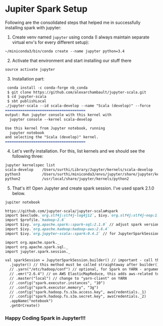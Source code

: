 # Jupiter Spark Setup

Following are the consolidated steps that helped me in successfully installing spark with jupyter:
1. Create venv named `jupyter` using conda (I always maintain separate virtual env's for every different setup):
```markdown
~/miniconda3/bin/conda create --name jupyter python=3.4
```
2. Activate that environment and start installing our stuff there
```markdown
source activate jupyter
```
3. Installation part:
```markdown
 conda install -c conda-forge nb_conda
 $ git clone https://github.com/alexarchambault/jupyter-scala.git
 $ cd jupyter-scala
 $ sbt publishLocal
./jupyter-scala --id scala-develop --name "Scala (develop)" --force
=====================================
output: Run jupyter console with this kernel with
  jupyter console --kernel scala-develop

Use this kernel from Jupyter notebook, running
  jupyter notebook
and selecting the "Scala (develop)" kernel.
=====================================
```
4. Let's verify installation. For this, list kernels and we should see the following three: 
```markdown
jupyter kernelspec list
scala-develop    /Users/surthi/Library/Jupyter/kernels/scala-develop
python3          /Users/surthi/miniconda3/envs/jupyter/share/jupyter/kernels/python3
python2          /usr/local/share/jupyter/kernels/python2
```
5. That's it!! Open Jupyter and create spark session. I've used spark 2.1.0 below.

```markdown
jupiter notebook

https://github.com/jupyter-scala/jupyter-scala#spark
import $exclude.`org.slf4j:slf4j-log4j12`, $ivy.`org.slf4j:slf4j-nop:1.7.21` // for cleaner logs
import $profile.`hadoop-2.6`
import $ivy.`org.apache.spark::spark-sql:2.1.0` // adjust spark version - spark >= 2.0
import $ivy.`org.apache.hadoop:hadoop-aws:2.6.4`
import $ivy.`org.jupyter-scala::spark:0.4.2` // for JupyterSparkSession (SparkSession aware of the jupyter-scala kernel)

import org.apache.spark._
import org.apache.spark.sql._
import jupyter.spark.session._

val sparkSession = JupyterSparkSession.builder() // important - call this rather than SparkSession.builder()
  .jupyter() // this method must be called straightaway after builder()
  // .yarn("/etc/hadoop/conf") // optional, for Spark on YARN - argument is the Hadoop conf directory
  // .emr("2.6.4") // on AWS ElasticMapReduce, this adds aws-related to the spark jar list
  // .master("local") // change to "yarn-client" on YARN
  // .config("spark.executor.instances", "10")
  // .config("spark.executor.memory", "3g")
  // .config("spark.hadoop.fs.s3a.access.key", awsCredentials._1)
  // .config("spark.hadoop.fs.s3a.secret.key", awsCredentials._2)
  .appName("notebook")
  .getOrCreate()
  ```
  
###  Happy Coding Spark in Jupyter!!!
